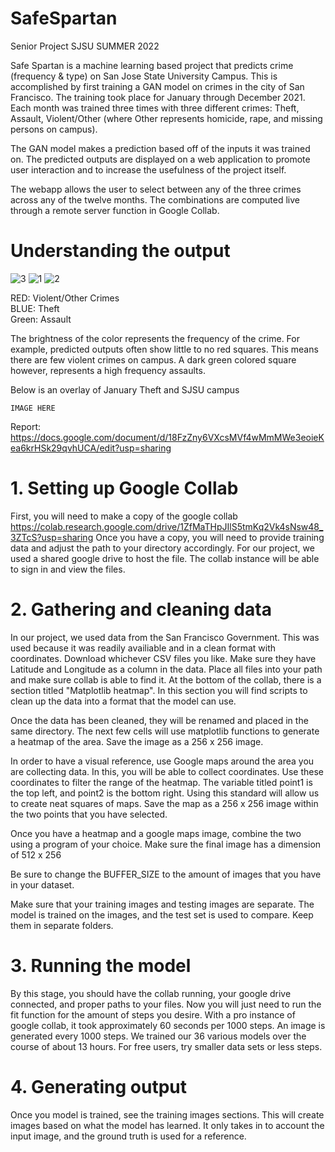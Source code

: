# SafeSpartan
Senior Project SJSU SUMMER 2022

Safe Spartan is a machine learning based project that predicts crime (frequency & type) on San Jose State University Campus. This is accomplished by first training a GAN model on crimes in the city of San Francisco. The training took place for January through December 2021. Each month was trained three times with three different crimes: Theft, Assault, Violent/Other (where Other represents homicide, rape, and missing persons on campus).  

The GAN model makes a prediction based off of the inputs it was trained on. The predicted outputs are displayed on a web application to promote user interaction and to increase the usefulness of the project itself.  

The webapp allows the user to select between any of the three crimes across any of the twelve months. The combinations are computed live through a remote server function in Google Collab.  

# Understanding the output

![3](https://user-images.githubusercontent.com/29829945/182503127-0f1cbf71-f229-47c1-a882-3156d5be0b21.jpg)
![1](https://user-images.githubusercontent.com/29829945/182503104-a7acd9df-96d0-4593-b916-edb8bdec21dd.jpg)
![2](https://user-images.githubusercontent.com/29829945/182503119-3806318d-1f50-436b-9c86-19cedbeb113a.jpg)


RED: Violent/Other Crimes  
BLUE: Theft  
Green: Assault  

The brightness of the color represents the frequency of the crime. For example, predicted outputs often show little to no red squares. This means there are few violent crimes on campus. A dark green colored square however, represents a high frequency assaults.

Below is an overlay of January Theft and SJSU campus

`IMAGE HERE`


Report: https://docs.google.com/document/d/18FzZny6VXcsMVf4wMmMWe3eoieKea6krHSk29qvhUCA/edit?usp=sharing

# 1. Setting up Google Collab
First, you will need to make a copy of the google collab
https://colab.research.google.com/drive/1ZfMaTHpJIlS5tmKq2Vk4sNsw48_3ZTcS?usp=sharing
Once you have a copy, you will need to provide training data and adjust the path to your directory accordingly.
For our project, we used a shared google drive to host the file. The collab instance will be able to sign in and view the files.


# 2. Gathering and cleaning data
In our project, we used data from the San Francisco Government. This was used because it was readily availiable and in a clean format with coordinates.
Download whichever CSV files you like. Make sure they have Latitude and Longitude as a column in the data. Place all files into your path and make sure collab is able to find it. At the bottom of the collab, there is a section titled "Matplotlib heatmap". In this section you will find scripts to clean up the data into a format that the model can use.

Once the data has been cleaned, they will be renamed and placed in the same directory. The next few cells will use matplotlib functions to generate a heatmap of the area. Save the image as a 256 x 256 image.

In order to have a visual reference, use Google maps around the area you are collecting data. In this, you will be able to collect coordinates. Use these coordinates to filter the range of the heatmap. The variable titled point1 is the top left, and point2 is the bottom right. Using this standard will allow us to create neat squares of maps. Save the map as a 256 x 256 image within the two points that you have selected.

Once you have a heatmap and a google maps image, combine the two using a program of your choice. Make sure the final image has a dimension of 512 x 256

Be sure to change the BUFFER_SIZE to the amount of images that you have in your dataset.

Make sure that your training images and testing images are separate. The model is trained on the images, and the test set is used to compare. Keep them in separate folders.

# 3. Running the model
By this stage, you should have the collab running, your google drive connected, and proper paths to your files. Now you will just need to run the fit function for the amount of steps you desire. With a pro instance of google collab, it took approximately 60 seconds per 1000 steps. An image is generated every 1000 steps. We trained our 36 various models over the course of about 13 hours. For free users, try smaller data sets or less steps.

# 4. Generating output
Once you model is trained, see the training images sections. This will create images based on what the model has learned. It only takes in to account the input image, and the ground truth is used for a reference.
